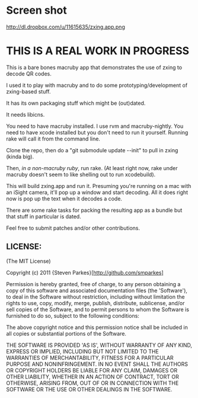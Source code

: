 # Screen shot

http://dl.dropbox.com/u/11615635/zxing.app.png

# THIS IS A REAL WORK IN PROGRESS

This is a bare bones macruby app that demonstrates the use of zxing to
decode QR codes.

I used it to play with macruby and to do some prototyping/development
of zxing-based stuff.

It has its own packaging stuff which might be (out)dated.

It needs libicns.

You need to have macruby installed. I use rvm and macruby-nightly. You
need to have xcode installed but you don't need to run it
yourself. Running rake will call it from the command line.

Clone the repo, then do a "git submodule update --init" to pull in
zxing (kinda big).

Then, *in a non-macruby ruby*, run rake. (At least right now, rake
under macruby doesn't seem to like shelling out to run xcodebuild).

This will build zxing.app and run it. Presuming you're running on a
mac with an iSight camera, it'll pop up a window and start
decoding. All it does right now is pop up the text when it decodes a
code.

There are some rake tasks for packing the resulting app as a bundle but
that stuff in particular is dated.

Feel free to submit patches and/or other contributions.

## LICENSE:

(The MIT License)

Copyright (c) 2011 {Steven Parkes}[http://github.com/smparkes]

Permission is hereby granted, free of charge, to any person obtaining
a copy of this software and associated documentation files (the
'Software'), to deal in the Software without restriction, including
without limitation the rights to use, copy, modify, merge, publish,
distribute, sublicense, and/or sell copies of the Software, and to
permit persons to whom the Software is furnished to do so, subject to
the following conditions:

The above copyright notice and this permission notice shall be
included in all copies or substantial portions of the Software.

THE SOFTWARE IS PROVIDED 'AS IS', WITHOUT WARRANTY OF ANY KIND,
EXPRESS OR IMPLIED, INCLUDING BUT NOT LIMITED TO THE WARRANTIES OF
MERCHANTABILITY, FITNESS FOR A PARTICULAR PURPOSE AND NONINFRINGEMENT.
IN NO EVENT SHALL THE AUTHORS OR COPYRIGHT HOLDERS BE LIABLE FOR ANY
CLAIM, DAMAGES OR OTHER LIABILITY, WHETHER IN AN ACTION OF CONTRACT,
TORT OR OTHERWISE, ARISING FROM, OUT OF OR IN CONNECTION WITH THE
SOFTWARE OR THE USE OR OTHER DEALINGS IN THE SOFTWARE.

